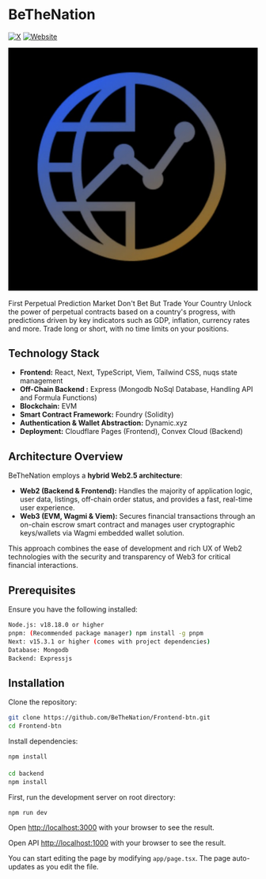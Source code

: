 # BeTheNation

[![X](https://img.shields.io/badge/Twitter-@bethenation-%231DA1F2?logo=x&style=flat)](https://x.com/bethenation_fun)
[![Website](https://img.shields.io/badge/Website-BeTheNation-%230077B5?logo=web&style=flat)](https://bethenation.netlify.app)
<div align="center">
  <img src="./public/btn.png" alt="BeTheNation Logo">
</div>

First Perpetual Prediction Market Don't Bet But Trade Your Country
Unlock the power of perpetual contracts based on a country's progress, with predictions driven by key indicators such as GDP, inflation, currency rates and more. Trade long or short, with no time limits on your positions.

## Technology Stack

- **Frontend:** React, Next, TypeScript, Viem, Tailwind CSS, nuqs state management
- **Off-Chain Backend :** Express (Mongodb NoSql Database, Handling API and Formula Functions)
- **Blockchain:** EVM
- **Smart Contract Framework:** Foundry (Solidity)
- **Authentication & Wallet Abstraction:** Dynamic.xyz
- **Deployment:** Cloudflare Pages (Frontend), Convex Cloud (Backend)

## Architecture Overview

BeTheNation employs a **hybrid Web2.5 architecture**:

- **Web2 (Backend & Frontend):** Handles the majority of application logic, user data, listings, off-chain order status, and provides a fast, real-time user experience.
- **Web3 (EVM, Wagmi & Viem):** Secures financial transactions through an on-chain escrow smart contract and manages user cryptographic keys/wallets via Wagmi embedded wallet solution.

This approach combines the ease of development and rich UX of Web2 technologies with the security and transparency of Web3 for critical financial interactions.

## Prerequisites
Ensure you have the following installed:
```bash
Node.js: v18.18.0 or higher
pnpm: (Recommended package manager) npm install -g pnpm
Next: v15.3.1 or higher (comes with project dependencies)
Database: Mongodb
Backend: Expressjs
```

## Installation
Clone the repository:
```bash
git clone https://github.com/BeTheNation/Frontend-btn.git
cd Frontend-btn
```

Install dependencies:
```bash
npm install

cd backend
npm install
```
First, run the development server on root directory:

```bash
npm run dev
```

Open [http://localhost:3000](http://localhost:3000) with your browser to see the result.

Open API [http://localhost:1000](http://localhost:1000) with your browser to see the result.

You can start editing the page by modifying `app/page.tsx`. The page auto-updates as you edit the file.
